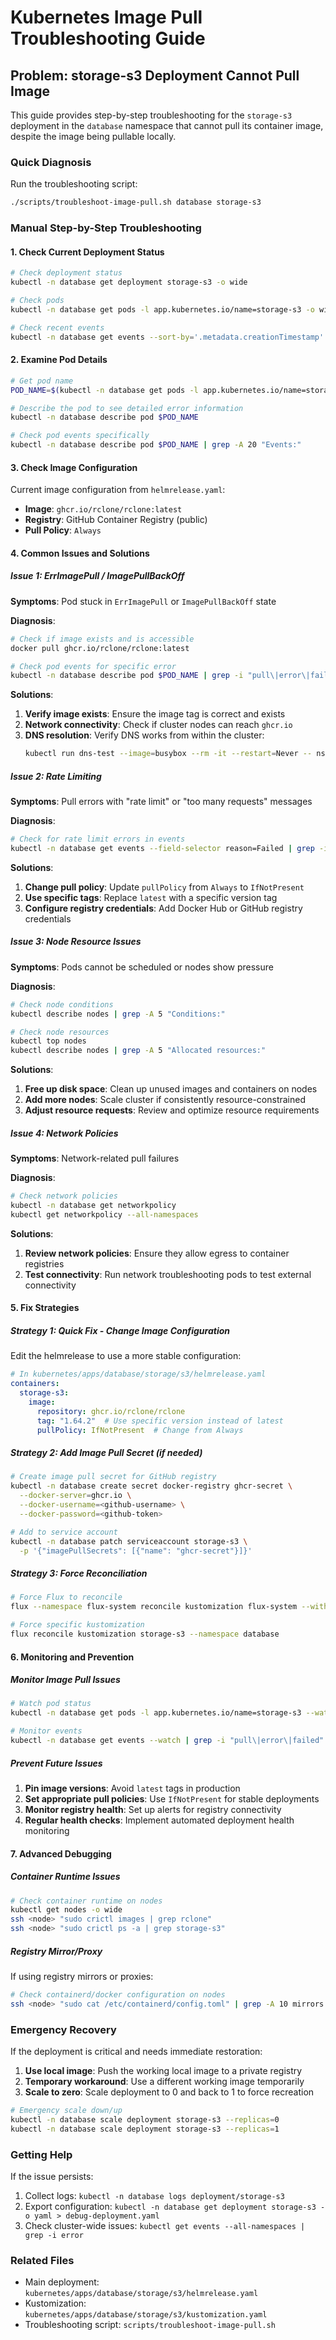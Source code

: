 # Kubernetes Image Pull Troubleshooting Guide

## Problem: storage-s3 Deployment Cannot Pull Image

This guide provides step-by-step troubleshooting for the `storage-s3` deployment in the `database` namespace that cannot pull its container image, despite the image being pullable locally.

### Quick Diagnosis

Run the troubleshooting script:
```bash
./scripts/troubleshoot-image-pull.sh database storage-s3
```

### Manual Step-by-Step Troubleshooting

#### 1. Check Current Deployment Status

```bash
# Check deployment status
kubectl -n database get deployment storage-s3 -o wide

# Check pods
kubectl -n database get pods -l app.kubernetes.io/name=storage-s3 -o wide

# Check recent events
kubectl -n database get events --sort-by='.metadata.creationTimestamp' | tail -20
```

#### 2. Examine Pod Details

```bash
# Get pod name
POD_NAME=$(kubectl -n database get pods -l app.kubernetes.io/name=storage-s3 -o jsonpath='{.items[0].metadata.name}')

# Describe the pod to see detailed error information
kubectl -n database describe pod $POD_NAME

# Check pod events specifically
kubectl -n database describe pod $POD_NAME | grep -A 20 "Events:"
```

#### 3. Check Image Configuration

Current image configuration from `helmrelease.yaml`:
- **Image**: `ghcr.io/rclone/rclone:latest`
- **Registry**: GitHub Container Registry (public)
- **Pull Policy**: `Always`

#### 4. Common Issues and Solutions

##### Issue 1: ErrImagePull / ImagePullBackOff

**Symptoms**: Pod stuck in `ErrImagePull` or `ImagePullBackOff` state

**Diagnosis**:
```bash
# Check if image exists and is accessible
docker pull ghcr.io/rclone/rclone:latest

# Check pod events for specific error
kubectl -n database describe pod $POD_NAME | grep -i "pull\|error\|failed"
```

**Solutions**:
1. **Verify image exists**: Ensure the image tag is correct and exists
2. **Network connectivity**: Check if cluster nodes can reach `ghcr.io`
3. **DNS resolution**: Verify DNS works from within the cluster:
   ```bash
   kubectl run dns-test --image=busybox --rm -it --restart=Never -- nslookup ghcr.io
   ```

##### Issue 2: Rate Limiting

**Symptoms**: Pull errors with "rate limit" or "too many requests" messages

**Diagnosis**:
```bash
# Check for rate limit errors in events
kubectl -n database get events --field-selector reason=Failed | grep -i "rate\|limit"
```

**Solutions**:
1. **Change pull policy**: Update `pullPolicy` from `Always` to `IfNotPresent`
2. **Use specific tags**: Replace `latest` with a specific version tag
3. **Configure registry credentials**: Add Docker Hub or GitHub registry credentials

##### Issue 3: Node Resource Issues

**Symptoms**: Pods cannot be scheduled or nodes show pressure

**Diagnosis**:
```bash
# Check node conditions
kubectl describe nodes | grep -A 5 "Conditions:"

# Check node resources
kubectl top nodes
kubectl describe nodes | grep -A 5 "Allocated resources:"
```

**Solutions**:
1. **Free up disk space**: Clean up unused images and containers on nodes
2. **Add more nodes**: Scale cluster if consistently resource-constrained
3. **Adjust resource requests**: Review and optimize resource requirements

##### Issue 4: Network Policies

**Symptoms**: Network-related pull failures

**Diagnosis**:
```bash
# Check network policies
kubectl -n database get networkpolicy
kubectl get networkpolicy --all-namespaces
```

**Solutions**:
1. **Review network policies**: Ensure they allow egress to container registries
2. **Test connectivity**: Run network troubleshooting pods to test external connectivity

#### 5. Fix Strategies

##### Strategy 1: Quick Fix - Change Image Configuration

Edit the helmrelease to use a more stable configuration:

```yaml
# In kubernetes/apps/database/storage/s3/helmrelease.yaml
containers:
  storage-s3:
    image:
      repository: ghcr.io/rclone/rclone
      tag: "1.64.2"  # Use specific version instead of latest
      pullPolicy: IfNotPresent  # Change from Always
```

##### Strategy 2: Add Image Pull Secret (if needed)

```bash
# Create image pull secret for GitHub registry
kubectl -n database create secret docker-registry ghcr-secret \
  --docker-server=ghcr.io \
  --docker-username=<github-username> \
  --docker-password=<github-token>

# Add to service account
kubectl -n database patch serviceaccount storage-s3 \
  -p '{"imagePullSecrets": [{"name": "ghcr-secret"}]}'
```

##### Strategy 3: Force Reconciliation

```bash
# Force Flux to reconcile
flux --namespace flux-system reconcile kustomization flux-system --with-source

# Force specific kustomization
flux reconcile kustomization storage-s3 --namespace database
```

#### 6. Monitoring and Prevention

##### Monitor Image Pull Issues

```bash
# Watch pod status
kubectl -n database get pods -l app.kubernetes.io/name=storage-s3 --watch

# Monitor events
kubectl -n database get events --watch | grep -i "pull\|error\|failed"
```

##### Prevent Future Issues

1. **Pin image versions**: Avoid `latest` tags in production
2. **Set appropriate pull policies**: Use `IfNotPresent` for stable deployments  
3. **Monitor registry health**: Set up alerts for registry connectivity
4. **Regular health checks**: Implement automated deployment health monitoring

#### 7. Advanced Debugging

##### Container Runtime Issues

```bash
# Check container runtime on nodes
kubectl get nodes -o wide
ssh <node> "sudo crictl images | grep rclone"
ssh <node> "sudo crictl ps -a | grep storage-s3"
```

##### Registry Mirror/Proxy

If using registry mirrors or proxies:
```bash
# Check containerd/docker configuration on nodes
ssh <node> "sudo cat /etc/containerd/config.toml" | grep -A 10 mirrors
```

### Emergency Recovery

If the deployment is critical and needs immediate restoration:

1. **Use local image**: Push the working local image to a private registry
2. **Temporary workaround**: Use a different working image temporarily
3. **Scale to zero**: Scale deployment to 0 and back to 1 to force recreation

```bash
# Emergency scale down/up
kubectl -n database scale deployment storage-s3 --replicas=0
kubectl -n database scale deployment storage-s3 --replicas=1
```

### Getting Help

If the issue persists:
1. Collect logs: `kubectl -n database logs deployment/storage-s3`
2. Export configuration: `kubectl -n database get deployment storage-s3 -o yaml > debug-deployment.yaml`
3. Check cluster-wide issues: `kubectl get events --all-namespaces | grep -i error`

### Related Files

- Main deployment: `kubernetes/apps/database/storage/s3/helmrelease.yaml`
- Kustomization: `kubernetes/apps/database/storage/s3/kustomization.yaml`
- Troubleshooting script: `scripts/troubleshoot-image-pull.sh`